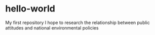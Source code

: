 # hello-world
My first repository
I hope to research the relationship between public attitudes and national environmental policies
